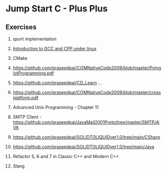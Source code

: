 # Jump Start C - Plus Plus

## Exercises

1. qsort implementation
2. [Introduction to GCC and CPP under linux](https://github.com/praseedpai/COMNativeCode2009/blob/master/GCCCPP.pdf)
3. CMake
4. <https://github.com/praseedpai/COMNativeCode2009/blob/master/PolyglotProgramming.pdf>
5. <https://github.com/praseedpai/CD_Learn>
    ...

6. <https://github.com/praseedpai/COMNativeCode2009/blob/master/crossplatform.pdf>
7. Advanced Unix Programming - Chapter 11
8. SMTP Client - <https://github.com/praseedpai/JavaMail2001Proto/tree/master/SMTPJAVA>
9. <https://github.com/praseedpai/SOLIDTOLIQUIDver1.0/tree/main/CSharp>
10. <https://github.com/praseedpai/SOLIDTOLIQUIDver1.0/tree/main/Java>
11. Refactor 5, 6 and 7 in Classic C++ and Modern C++
12. Slang
